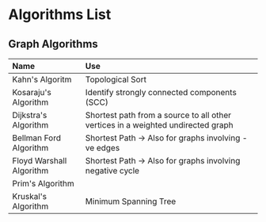 # Algorithms List

## Graph Algorithms
| Name | Use  |
|:---------|:-------|
| Kahn's Algoritm | Topological Sort |
| Kosaraju's Algorithm | Identify strongly connected components (SCC) |
| Dijkstra's Algorithm | Shortest path from a source to all other vertices in a weighted undirected graph |
| Bellman Ford Algorithm | Shortest Path -> Also for graphs involving -ve edges |
| Floyd Warshall Algorithm | Shortest Path -> Also for graphs involving negative cycle |
| Prim's Algorithm ||
| Kruskal's Algorithm | Minimum Spanning Tree |